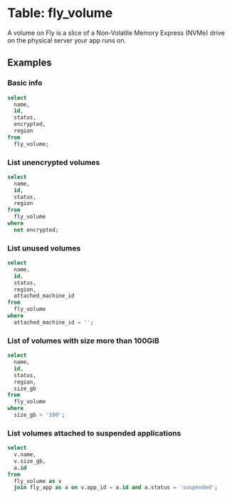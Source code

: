 # Table: fly_volume

A volume on Fly is a slice of a Non-Volatile Memory Express (NVMe) drive on the physical server your app runs on.

## Examples

### Basic info

```sql
select
  name,
  id,
  status,
  encrypted,
  region
from
  fly_volume;
```

### List unencrypted volumes

```sql
select
  name,
  id,
  status,
  region
from
  fly_volume
where
  not encrypted;
```

### List unused volumes

```sql
select
  name,
  id,
  status,
  region,
  attached_machine_id
from
  fly_volume
where
  attached_machine_id = '';
```

### List of volumes with size more than 100GiB

```sql
select
  name,
  id,
  status,
  region,
  size_gb
from
  fly_volume
where
  size_gb > '100';
```

### List volumes attached to suspended applications

```sql
select
  v.name,
  v.size_gb,
  a.id
from
  fly_volume as v
  join fly_app as a on v.app_id = a.id and a.status = 'suspended';
```
